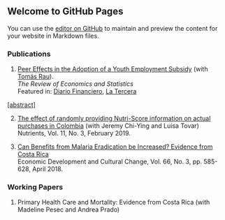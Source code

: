## Welcome to GitHub Pages

You can use the [editor on GitHub](https://github.com/CMoraGarcia/CMoraGarcia.github.io/edit/main/README.md) to maintain and preview the content for your website in Markdown files.

### Publications

1. [Peer Effects in the Adoption of a Youth Employment Subsidy](https://direct.mit.edu/rest/article/doi/10.1162/rest_a_01047/100988/Peer-Effects-in-the-Adoption-of-a-Youth-Employment) (with [Tomás Rau](https://sites.google.com/site/tomasraubinder/)).  
_The Review of Economics and Statistics_  
Featured in: [Diario Financiero](https://www.df.cl/noticias/internacional/economia/subsidio-al-empleo-joven-probabilidad-de-adoptarlo-aumenta-de-la-mano/2021-04-30/181140.html), [La Tercera](https://www.latercera.com/opinion/noticia/difusion-de-la-informacion-de-los-programas-sociales/62WVKMK4DNBPBOT2ZBSI27KZQI/)  

<a href="javascript:void();" onclick="toggle_visibility('foo');"> [abstract]</a>
<p> <div id="foo" style="display:none"> <div align="justify">This paper studies peer effects in the adoption of a Youth Employment Subsidy in Chile since its inception. We study the effects that former classmates' and coworkers' adoption has on one's adoption. Identification comes from discontinuities in the assignment rule that allow us to construct valid instrumental variables for peers' adoption. Using a comprehensive set of administrative records, we find that classmates and, especially, coworkers play a significant role in the adoption of the subsidy. Peer effects are determined during the early stages of the program's implementation and vary by network characteristics and the strength of network ties.</div></div></p>

2. [The effect of randomly providing Nutri-Score information on actual purchases in Colombia](https://www.mdpi.com/2072-6643/11/3/491) (with Jeremy Chi-Ying and Luisa Tovar)<br />
Nutrients, Vol. 11, No. 3, February 2019.

3. [Can Benefits from Malaria Eradication be Increased? Evidence from Costa Rica](https://www.journals.uchicago.edu/doi/10.1086/695880)<br/>
Economic Development and Cultural Change, Vol. 66, No. 3, pp. 585-628, April 2018. 

### Working Papers

1. Primary Health Care and Mortality: Evidence from Costa Rica (with Madeline Pesec and Andrea Prado)


<script type="text/javascript">
<!-- 
	function toggle_visibility(id) {
		var e = document.getElementById(id);
	       	if(e.style.display == 'none')
		   e.style.display = 'block';
	       else
	           e.style.display = 'none';
	    }
//-->
</script>
